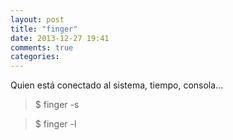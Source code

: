 ```yaml
---
layout: post
title: "finger"
date: 2013-12-27 19:41
comments: true
categories: 
---
```

Quien está conectado al sistema, tiempo, consola...

>$ finger -s

>$ finger -l

